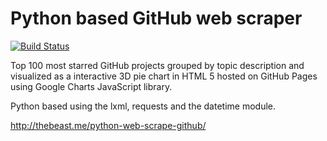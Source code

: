 # Python based GitHub web scraper  

[![Build Status](https://travis-ci.org/jbampton/python-web-scrape-github.svg?branch=gh-pages)](https://travis-ci.org/jbampton/python-web-scrape-github)

Top 100 most starred GitHub projects grouped by topic description and visualized as a interactive 3D pie chart in HTML 5 hosted on GitHub Pages using Google Charts JavaScript library.

Python based using the lxml, requests and the datetime module.

http://thebeast.me/python-web-scrape-github/
